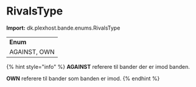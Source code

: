 # RivalsType

**Import:** dk.plexhost.bande.enums.RivalsType

|              |
| ------------ |
| **Enum**     |
| AGAINST, OWN |

{% hint style="info" %}
**AGAINST** referere til bander der er imod banden.

**OWN** referere til bander som banden er imod.
{% endhint %}
